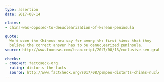 ```yaml
---
type: assertion
date: 2017-08-14

claims:
- china-was-opposed-to-denuclearization-of-korean-peninsula

quote:
  We'd seen the Chinese now say for among the first times that they
  believe the correct answer has to be denuclearized peninsula.
source: http://www.foxnews.com/transcript/2017/08/13/exclusive-sen-graham-on-charlottesville-north-korea-and-gop-agenda.html

checks:
- checker: factcheck-org
  rating: distorts-the-facts
  source: http://www.factcheck.org/2017/08/pompeo-distorts-chinas-nuclear-policy/
---
```

